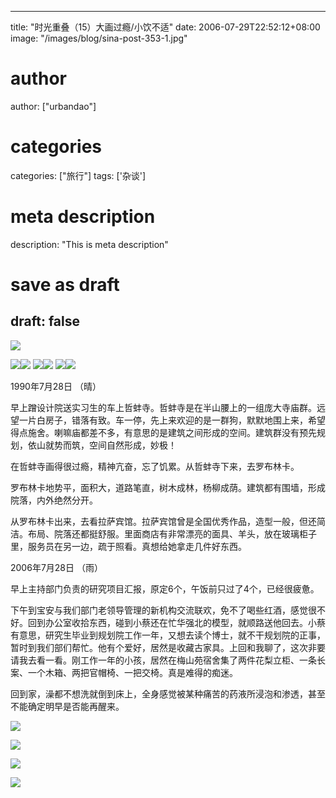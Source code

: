 
---
title: "时光重叠（15）大画过瘾/小饮不适"
date: 2006-07-29T22:52:12+08:00
image: "/images/blog/sina-post-353-1.jpg"
# author
author: ["urbandao"]
# categories
categories: ["旅行"]
tags: ['杂谈']
# meta description
description: "This is meta description"
# save as draft
draft: false
---

![](/images/blog/sina-post-353-1.jpg)

![](/images/blog/sina-post-353-2.jpg)![](/images/blog/sina-post-353-3.jpg)
![](/images/blog/sina-post-353-4.jpg)![](/images/blog/sina-post-353-5.jpg)
![](/images/blog/sina-post-353-6.jpg)![](/images/blog/sina-post-353-7.jpg)

1990年7月28日 （晴）

早上蹭设计院送实习生的车上哲蚌寺。哲蚌寺是在半山腰上的一组庞大寺庙群。远望一片白房子，错落有致。车一停，先上来欢迎的是一群狗，默默地围上来，希望得点施舍。喇嘛庙都差不多，有意思的是建筑之间形成的空间。建筑群没有预先规划，依山就势而筑，空间自然形成，妙极！

在哲蚌寺画得很过瘾，精神亢奋，忘了饥累。从哲蚌寺下来，去罗布林卡。

罗布林卡地势平，面积大，道路笔直，树木成林，杨柳成荫。建筑都有围墙，形成院落，内外绝然分开。

从罗布林卡出来，去看拉萨宾馆。拉萨宾馆曾是全国优秀作品，造型一般，但还简洁。布局、院落还都挺舒服。里面商店有非常漂亮的面具、羊头，放在玻璃柜子里，服务员在另一边，疏于照看。真想给她拿走几件好东西。

2006年7月28日 （雨）

早上主持部门负责的研究项目汇报，原定6个，午饭前只过了4个，已经很疲惫。

下午到宝安与我们部门老领导管理的新机构交流联欢，免不了喝些红酒，感觉很不好。回到办公室收拾东西，碰到小蔡还在忙华强北的模型，就顺路送他回去。小蔡有意思，研究生毕业到规划院工作一年，又想去读个博士，就不干规划院的正事，暂时到我们部们帮忙。他有个爱好，居然是收藏古家具。上回和我聊了，这次非要请我去看一看。刚工作一年的小孩，居然在梅山苑宿舍集了两件花梨立柜、一条长案、一个木箱、两把官帽椅、一把交椅。真是难得的痴迷。

回到家，澡都不想洗就倒到床上，全身感觉被某种痛苦的药液所浸泡和渗透，甚至不能确定明早是否能再醒来。

![](/images/blog/sina-post-353-8.jpg)

![](/images/blog/sina-post-353-9.jpg)

![](/images/blog/sina-post-353-10.jpg)

![](/images/blog/sina-post-353-11.jpg)
